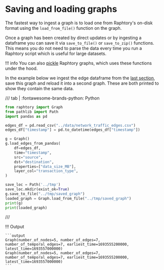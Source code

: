 # Saving and loading graphs
The fastest way to ingest a graph is to load one from Raphtory's on-disk format using the `load_from_file()` function on the graph. 

Once a graph has been created by direct updates or by ingesting a dataframe you can save it via `save_to_file()` or `save_to_zip()` functions. This means you do not need to parse the data every time you run a Raphtory script which is useful for large datasets.

!!! info
    You can also [pickle](https://docs.python.org/3/library/pickle.html) Raphtory graphs, which uses these functions under the hood.

In the example below we ingest the edge dataframe from the [last section](3_dataframes.md), save this graph and reload it into a second graph. These are both printed to show they contain the same data.

/// tab | :fontawesome-brands-python: Python
```python
from raphtory import Graph
from pathlib import Path
import pandas as pd

edges_df = pd.read_csv("../data/network_traffic_edges.csv")
edges_df["timestamp"] = pd.to_datetime(edges_df["timestamp"])

g = Graph()
g.load_edges_from_pandas(
    df=edges_df,
    time="timestamp",
    src="source",
    dst="destination",
    properties=["data_size_MB"],
    layer_col="transaction_type",
)

save_loc = Path('../tmp')
save_loc.mkdir(exist_ok=True)
g.save_to_file("../tmp/saved_graph") 
loaded_graph = Graph.load_from_file("../tmp/saved_graph")
print(g)
print(loaded_graph)
```
///

!!! Output

    ```output
    Graph(number_of_nodes=5, number_of_edges=7, number_of_temporal_edges=7, earliest_time=1693555200000, latest_time=1693557000000)
    Graph(number_of_nodes=5, number_of_edges=7, number_of_temporal_edges=7, earliest_time=1693555200000, latest_time=1693557000000)
    ```
